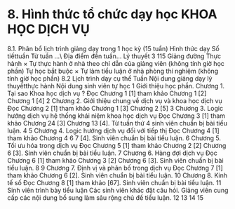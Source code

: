 # 8. Hình thức tổ chức dạy học KHOA HỌC DỊCH VỤ
8.1. Phân bổ lịch trình giảng dạy trong 1 học kỳ (15 tuần) Hình thức dạy Số tiếttuần Từ tuần ...\ Địa điểm đến tuần... Lý thuyết 3 115 Giảng đường Thực hành × Tự thực hành ở nhà theo chỉ dẫn của giảng viên (không tính giờ học phần) Tự học bắt buộc × Tự làm tiểu luận ở nhà phòng thí nghiệm (không tính giờ học phần) 8.2 Lịch trình dạy cụ thể Tuần Nội dung giảng dạy lý thuyếtthực hành Nội dung sinh viên tự học 1 Giới thiệu học phần. Chương 1. Tại sao Khoa học dịch vụ ? Đọc Chương 1 \[1\] tham khảo Chương 1 \[2\] Chương 1 \[4\] 2 Chương 2. Giới thiệu chung về dịch vụ và khoa học dịch vụ Đọc Chương 2 \[1\] tham khảo Chương 1 \[3\] Chương 2 \[5\] 3 Chương 3. Logic hướng dịch vụ hệ thống khái niệm khoa học dịch vụ Đọc Chương 3 \[1\] tham khảo Chương 24 \[3\] Chương 13 \[4\]. Từ tuần thứ 4 sinh viên chuẩn bị bài tiểu luận. 4 5 Chương 4. Logic hướng dịch vụ đối với tiếp thị Đọc Chương 4 \[1\] tham khảo Chương 4 6 7 \[4\]. Sinh viên chuẩn bị bài tiểu luận. 6 Chương 5. Tối ưu hóa trong dịch vụ Đọc Chương 5 \[1\] tham khảo Chương 2 \[2\] Chương 6 \[3\]. Sinh viên chuẩn bị bài tiểu luận. 7 Chương 6. Hàng đợi dịch vụ Đọc Chương 6 \[1\] tham khảo Chương 3 \[2\] Chương 6 \[3\]. Sinh viên chuẩn bị bài tiểu luận. 8 9 Chương 7. Định vị và phân bố trong dịch vụ Đọc Chương 7 \[1\] tham khảo Chương 6 \[2\]. Sinh viên chuẩn bị bài tiểu luận. 10 Chương 8. Kinh tế số Đọc Chương 8 \[1\] tham khảo \[67\]. Sinh viên chuẩn bị bài tiểu luận. 11 Sinh viên trình bày tiểu luận Các sinh viên khác đặt câu hỏi. Giảng viên cung cấp các nội dung bổ sung làm sâu rộng chủ đề tiểu luận. 12 13 14 15

